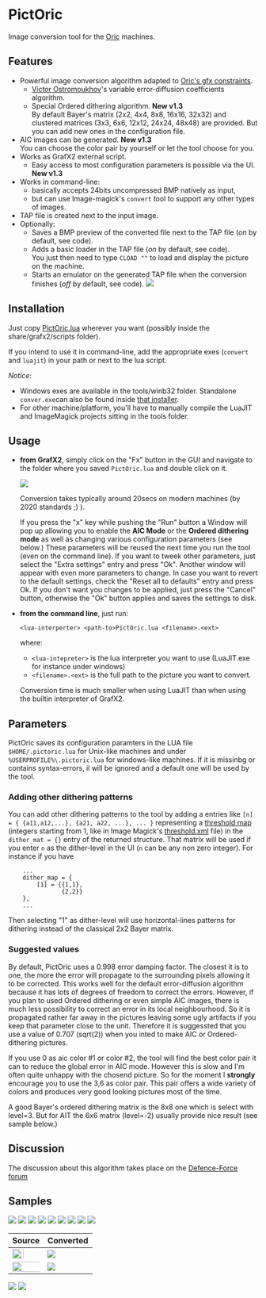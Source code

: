 # PictOric
Image conversion tool for the [Oric](https://en.wikipedia.org/wiki/Oric) machines.

## Features
* Powerful image conversion algorithm adapted to [Oric's gfx constraints](http://osdk.org/index.php?page=articles&ref=ART9).
	* [Victor Ostromoukhov](http://www-perso.iro.umontreal.ca/~ostrom/varcoeffED/SIGGRAPH01_varcoeffED.pdf)'s variable error-diffusion coefficients algorithm.
	* Special Ordered dithering algorithm. **New v1.3**\
	  By default Bayer's matrix (2x2, 4x4, 8x8, 16x16, 32x32) and clustered matrices (3x3, 6x6, 12x12, 24x24, 48x48) are provided. But you can add new ones in the configuration file. 
* AIC images can be generated. **New v1.3**\
  You can choose the color pair by yourself or let the tool choose for you.
* Works as GrafX2 external script.
	* Easy access to most configuration parameters is possible via the UI. **New v1.3**
* Works in command-line:
	* basically accepts 24bits uncompressed BMP natively as input,
	* but can use Image-magick's `convert` tool to support any other types of images.
* TAP file is created next to the input image.
* Optionally:
	* Saves a BMP preview of the converted file next to the TAP file (*on* by default, see code).
	* Adds a basic loader in the TAP file (*on* by default, see code).\
	  You just then need to type `CLOAD ""` to load and display the picture on the machine.
	* Starts an emulator on the generated TAP file when the conversion finishes (*off* by default, see code).
	  <img src="http://forum.defence-force.org/download/file.php?id=1672&t=1">

## Installation

Just copy [PictOric.lua](./PictOric.lua) wherever you want (possibly inside the share/grafx2/scripts folder). 

If you intend to use it in command-line, add the appropriate exes (`convert` and `luajit`) in your path or next to the lua script. 

*Notice*: 
* Windows exes are available in the tools/winb32 folder. Standalone `conver.exe`can also be found inside [that installer](https://imagemagick.org/download/binaries/ImageMagick-7.0.10-10-Q16-x64-static.exe).
* For other machine/platform, you'll have to manually compile the LuaJIT and ImageMagick projects sitting in the tools folder.

## Usage 

* __from GrafX2__, simply click on the "Fx" button in the GUI and navigate to the folder where you saved `PictOric.lua` and double click on it.
  
  <img src="http://forum.defence-force.org/download/file.php?id=1775&t=1">
  
  Conversion takes typically around 20secs on modern machines (by 2020 standards ;) ).
  
  If you press the "x" key while pushing the "Run" button a Window will pop up allowing you to enable the **AIC Mode** or the **Ordered dithering mode** as well as changing various configuration parameters (see below.) These parameters will be reused the next time you run the tool (even on the command line). If you want to tweek other parameters, just select the "Extra settings" entry and press "Ok". Another window will appear with even more parameters to change. In case you want to revert to the default settings, check the "Reset all to defaults" entry and press Ok. If you don't want you changes to be applied, just press the "Cancel" button, otherwise the "Ok" button applies and saves the settings to disk. 

* __from the command line__, just run:
  
  ```<lua-interperter> <path-to>PictOric.lua <filename>.<ext>```
  
  where:
  * `<lua-intepreter>` is the lua interpreter you want to use (LuaJIT.exe for instance under windows)
  * `<filename>.<ext>` is the full path to the picture you want to convert.
  
  Conversion time is much smaller when using LuaJIT than when using the builtin interpreter of GrafX2.

## Parameters

PictOric saves its configuration paramters in the LUA file `$HOME/.pictoric.lua` for Unix-like machines and under `%USERPROFILE%\.pictoric.lua` for windows-like machines. If it is missinbg or contains syntax-errors, il will be ignored and a default one will be used by the tool.

### Adding other dithering patterns

You can add other dithering patterns to the tool by adding a entries like `[n] = { {a11,a12,...}, {a21, a22, ...}, ... }` representing a [threshold map](https://en.wikipedia.org/wiki/Ordered_dithering)  (integers starting from 1, like in Image Magick's [threshold.xml](http://www.imagemagick.org/source/thresholds.xml) file) in the `dither_mat = {}` entry of the returned structure. That matrix will be used if you enter `n` as the dither-level in the UI (`n` can be any non zero integer). For instance if you have
```
	...
    dither_map = {
		[1] = {{1,1},
		       {2,2}}
	},
	...
```
Then selecting "1" as dither-level will use horizontal-lines patterns for dithering instead of the classical 2x2 Bayer matrix.
	
### Suggested values

By default, PictOric uses a 0.998 error damping factor. The closest it is to one, the more the error will propagate to the surrounding pixels allowing it to be corrected. This works well for the default error-diffusion algorithm because it has lots of degrees of freedom to correct the errors. However, if you plan to used Ordered dithering or even simple AIC images, there is much less possibility to correct an error in its local neighbourhood. So it is propagated rather far away in the pictures leaving some ugly artifacts if you keep that parameter close to the unit. Therefore it is suggessted that you use a value of 0.707 (sqrt(2)) when you inted to make AIC or Ordered-dithering pictures.

If you use 0 as aic color #1 or color #2, the tool will find the best color pair it can to reduce the global error in AIC mode. However this is slow and I'm often quite unhappy with the chosend picture. So for the moment I **strongly** encourage you to use the 3,6 as color pair. This pair offers a wide variety of colors and produces very good looking pictures most of the time.

A good Bayer's ordered dithering matrix is the 8x8 one which is select with level=3. But for AIT the 6x6 matrix (level=-2) usually provide nice result (see sample below.)

## Discussion
The discussion about this algorithm takes place on the [Defence-Force forum](http://forum.defence-force.org/viewtopic.php?p=20025#p20025)

## Samples
<img src="http://forum.defence-force.org/download/file.php?id=1700"> <img src="http://forum.defence-force.org/download/file.php?id=1719">
<img src="http://forum.defence-force.org/download/file.php?id=1698"> <img src="http://forum.defence-force.org/download/file.php?id=1718">
<img src="http://forum.defence-force.org/download/file.php?id=1717"> <img src="http://forum.defence-force.org/download/file.php?id=1763">
<img src="http://forum.defence-force.org/download/file.php?id=2085"> <img src="http://forum.defence-force.org/download/file.php?id=2084">
<img src="http://forum.defence-force.org/download/file.php?id=1702">

Source | Converted
---|----
<img with="65%" height="65%" src="http://forum.defence-force.org/download/file.php?id=1663&t=1"> | <img src="http://forum.defence-force.org/download/file.php?id=1660">
<img halign="center" with="135%" height="135%" src="http://forum.defence-force.org/download/file.php?id=1678"> | <img src="http://forum.defence-force.org/download/file.php?id=1680">

<img src="http://forum.defence-force.org/download/file.php?id=1840">

<img src="http://forum.defence-force.org/download/file.php?id=2145&sid=9efc468fe649d142e40b547b6e3b6566">